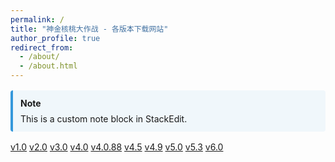 ```yaml
---
permalink: /
title: "神金核桃大作战 - 各版本下载网站"
author_profile: true
redirect_from: 
  - /about/
  - /about.html
---
```


<script src="https://cdn.jsdelivr.net/npm/mermaid/dist/mermaid.min.js"></script>
<div class="admonition note" style="
    background: #f0f7fb;
    border-left: 4px solid #3498db;
    padding: 12px;
    margin: 16px 0;
    border-radius: 4px;
">
  <p style="margin: 0; font-weight: bold;">Note</p>
  <p style="margin: 8px 0 0 0;">This is a custom note block in StackEdit.</p>
</div>

[v1.0](https://q1070.webgetstore.com/2025/08/18/67c034344ea39e8c06926aba25294892.zip?sg=11ab2ff3411e67c388e7e0c81674c344&e=68a2e000&fileName=%E7%A5%9E%E9%87%91%E6%A0%B8%E6%A1%83%E5%A4%A7%E4%BD%9C%E6%88%98-%E7%AC%AC%E4%B8%80%E4%BB%A3.zip&fi=249988807)
[v2.0](https://q1050.webgetstore.com/2025/08/18/90e3ef5227cdbd6fe322a4e17c003c23.zip?sg=a9b64dd9a08566a7e605e7e194f352f9&e=68a2ed76&fileName=%E7%A5%9E%E9%87%91%E6%A0%B8%E6%A1%83%E5%A4%A7%E4%BD%9C%E6%88%98-%E7%AC%AC%E4%BA%8C%E4%BB%A3.zip&fi=249992785)
[v3.0](https://q1020.webgetstore.com/2025/08/18/861551a57f6f3b75d5edb09bf67526c5.zip?sg=40a36bbc1b61fd70e475c35d13fcfe5b&e=68a2eab3&fileName=%E7%A5%9E%E9%87%91%E6%A0%B8%E6%A1%83%E5%A4%A7%E4%BD%9C%E6%88%98-%E7%AC%AC%E4%B8%89%E4%BB%A3.zip&fi=249992652)
[v4.0](https://q1010.webgetstore.com/2025/08/18/7c9220386a837553685960003cc71ff7.zip?sg=be71d31e6f0a816e6c93d88af0f305c5&e=68a2f2a4&fileName=%E7%A5%9E%E9%87%91%E6%A0%B8%E6%A1%83%E5%A4%A7%E4%BD%9C%E6%88%98v4.0.zip&fi=249995021)
[v4.0.88](https://q1000.webgetstore.com/2025/08/18/a72ce484a896c632ef459f6e161d17e6.zip?sg=9d44f36bd07bf76f31e3459953146f1a&e=68a2f2d1&fileName=%E7%A5%9E%E9%87%91%E6%A0%B8%E6%A1%83%E5%A4%A7%E4%BD%9C%E6%88%98v4.0.88.zip&fi=249995020)
[v4.5](https://q1020.webgetstore.com/2025/08/18/031f0925da49c82f4bd1be0e93c91c0a.zip?sg=62d6831185536b07f5b84c7deec739e6&e=68a2f357&fileName=%E7%A5%9E%E9%87%91%E6%A0%B8%E6%A1%83%E5%A4%A7%E4%BD%9C%E6%88%98v4.5.zip&fi=249995022)
[v4.9](https://q1040.webgetstore.com/2025/08/18/5187b5a83e47018a629fa4354491377d.zip?sg=4657478f8df55f5278a1063b4110cb86&e=68a2f359&fileName=%E7%A5%9E%E9%87%91%E6%A0%B8%E6%A1%83%E5%A4%A7%E4%BD%9C%E6%88%98v4.9.zip&fi=249995024)
[v5.0](https://q1060.webgetstore.com/2025/08/18/1363ba06f50449523a9c360cd73749eb.zip?sg=43482fe0617b99ce105e4597183994ff&e=68a2f3e8&fileName=%E7%A5%9E%E9%87%91%E6%A0%B8%E6%A1%83%E5%A4%A7%E4%BD%9C%E6%88%98v5.0.zip&fi=249995666)
[v5.3](https://q1090.webgetstore.com/2025/08/18/5c31294fa9c6b07f46128fc3eff8059b.zip?sg=e6e803bab5bc9f7a279847a7b0095ba4&e=68a2f3f5&fileName=%E7%A5%9E%E9%87%91%E6%A0%B8%E6%A1%83%E5%A4%A7%E4%BD%9C%E6%88%98v5.3.zip&fi=249995669)
[v6.0](https://q1020.webgetstore.com/2025/08/18/6833067ecc90f672dbbf6d5a0de5882c.zip?sg=b6d8e5a2d5d2cb471f7f451b932399b3&e=68a2d58f&fileName=%E7%A5%9E%E9%87%91%E6%A0%B8%E6%A1%83%E5%A4%A7%E4%BD%9C%E6%88%98-%E7%AC%AC%E5%85%AD%E4%BB%A3.zip&fi=249984152)
